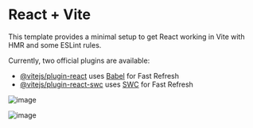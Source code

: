 # React + Vite

This template provides a minimal setup to get React working in Vite with HMR and some ESLint rules.

Currently, two official plugins are available:

- [@vitejs/plugin-react](https://github.com/vitejs/vite-plugin-react/blob/main/packages/plugin-react/README.md) uses [Babel](https://babeljs.io/) for Fast Refresh
- [@vitejs/plugin-react-swc](https://github.com/vitejs/vite-plugin-react-swc) uses [SWC](https://swc.rs/) for Fast Refresh


![image](https://github.com/tathsaraniliyanage/Happy-Burger-Website--React/assets/139870072/0f83f6cd-510a-4c48-b026-6756f5d19115)

![image](https://github.com/tathsaraniliyanage/Happy-Burger-Website--React/assets/139870072/31c5067a-9cc1-462a-a4d6-63d8879477e3)

